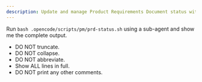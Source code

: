 ```yaml
---
description: Update and manage Product Requirements Document status with comprehensive reporting
---
```


Run `bash .opencode/scripts/pm/prd-status.sh` using a sub-agent and show me the complete output.

- DO NOT truncate.
- DO NOT collapse.
- DO NOT abbreviate.
- Show ALL lines in full.
- DO NOT print any other comments.
